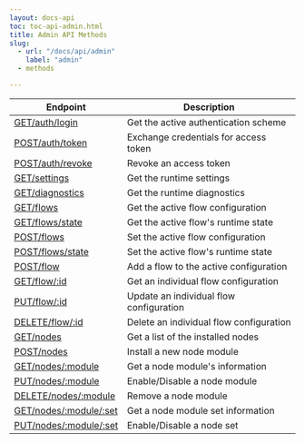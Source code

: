 ```yaml
---
layout: docs-api
toc: toc-api-admin.html
title: Admin API Methods
slug:
  - url: "/docs/api/admin"
    label: "admin"
  - methods

---
```


 Endpoint                                                   | Description
------------------------------------------------------------|-------------------------
[<span class="method">GET</span>/auth/login](get/auth/login)               | Get the active authentication scheme
[<span class="method">POST</span>/auth/token](post/auth/token)             | Exchange credentials for access token
[<span class="method">POST</span>/auth/revoke](post/auth/revoke)           | Revoke an access token
[<span class="method">GET</span>/settings](get/settings)                   | Get the runtime settings
[<span class="method">GET</span>/diagnostics](get/diagnostics)             | Get the runtime diagnostics
[<span class="method">GET</span>/flows](get/flows)                         | Get the active flow configuration
[<span class="method">GET</span>/flows/state](get/flows/state)             | Get the active flow's runtime state
[<span class="method">POST</span>/flows](post/flows)                       | Set the active flow configuration
[<span class="method">POST</span>/flows/state](post/flows/state)           | Set the active flow's runtime state
[<span class="method">POST</span>/flow](post/flow)                         | Add a flow to the active configuration
[<span class="method">GET</span>/flow/:id](get/flow)                       | Get an individual flow configuration
[<span class="method">PUT</span>/flow/:id](put/flow)                       | Update an individual flow configuration
[<span class="method">DELETE</span>/flow/:id](delete/flow)                 | Delete an individual flow configuration
[<span class="method">GET</span>/nodes](get/nodes)                         | Get a list of the installed nodes
[<span class="method">POST</span>/nodes](post/nodes)                       | Install a new node module
[<span class="method">GET</span>/nodes/:module](get/nodes/module)          | Get a node module's information
[<span class="method">PUT</span>/nodes/:module](put/nodes/module)          | Enable/Disable a node module
[<span class="method">DELETE</span>/nodes/:module](delete/nodes/module)    | Remove a node module
[<span class="method">GET</span>/nodes/:module/:set](get/nodes/module/set) | Get a node module set information
[<span class="method">PUT</span>/nodes/:module/:set](put/nodes/module/set) | Enable/Disable a node set

